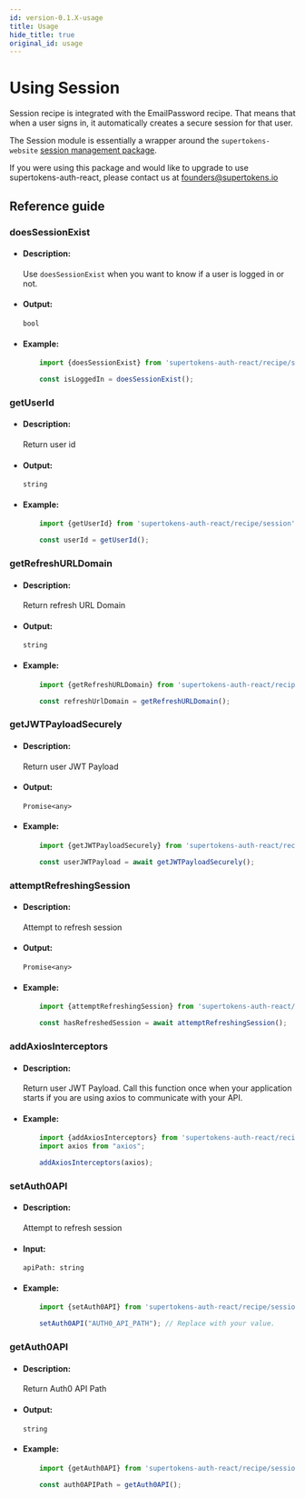 ```yaml
---
id: version-0.1.X-usage
title: Usage
hide_title: true
original_id: usage
---
```


# Using Session

Session recipe is integrated with the EmailPassword recipe. That means that when a user signs in, it automatically creates a secure session for that user.

The Session module is essentially a wrapper around the `supertokens-website` [session management package](../../../website/installation).

If you were using this package and would like to upgrade to use supertokens-auth-react, please contact us at [founders@supertokens.io](mailto:founders@supertokens.io)


## Reference guide


### doesSessionExist

- #### Description:

    Use `doesSessionExist` when you want to know if a user is logged in or not.

- #### Output:

    `bool`

- #### Example:

    ```js
        import {doesSessionExist} from 'supertokens-auth-react/recipe/session';

        const isLoggedIn = doesSessionExist();
    ```


### getUserId

- #### Description:

    Return user id

- #### Output:

    `string`

- #### Example:

    ```js
        import {getUserId} from 'supertokens-auth-react/recipe/session';

        const userId = getUserId();
    ```



### getRefreshURLDomain

- #### Description:

    Return refresh URL Domain

- #### Output:

    `string`

- #### Example:

    ```js
        import {getRefreshURLDomain} from 'supertokens-auth-react/recipe/session';

        const refreshUrlDomain = getRefreshURLDomain();
    ```

### getJWTPayloadSecurely

- #### Description:

    Return user JWT Payload

- #### Output:

    `Promise<any>`

- #### Example:

    ```js
        import {getJWTPayloadSecurely} from 'supertokens-auth-react/recipe/session';

        const userJWTPayload = await getJWTPayloadSecurely();
    ```

### attemptRefreshingSession

- #### Description:

    Attempt to refresh session

- #### Output:

    `Promise<any>`

- #### Example:

    ```js
        import {attemptRefreshingSession} from 'supertokens-auth-react/recipe/session';

        const hasRefreshedSession = await attemptRefreshingSession();
    ```



### addAxiosInterceptors

- #### Description:

    Return user JWT Payload. Call this function once when your application starts if you are using axios to communicate with your API.

- #### Example:

    ```js
        import {addAxiosInterceptors} from 'supertokens-auth-react/recipe/session';
        import axios from "axios";

        addAxiosInterceptors(axios);
    ```

### setAuth0API

- #### Description:

    Attempt to refresh session

- #### Input:

    `apiPath: string`

- #### Example:

    ```js
        import {setAuth0API} from 'supertokens-auth-react/recipe/session';

        setAuth0API("AUTH0_API_PATH"); // Replace with your value.
    ```


### getAuth0API

- #### Description:

    Return Auth0 API Path

- #### Output:

    `string`

- #### Example:

    ```js
        import {getAuth0API} from 'supertokens-auth-react/recipe/session';

        const auth0APIPath = getAuth0API();
    ```